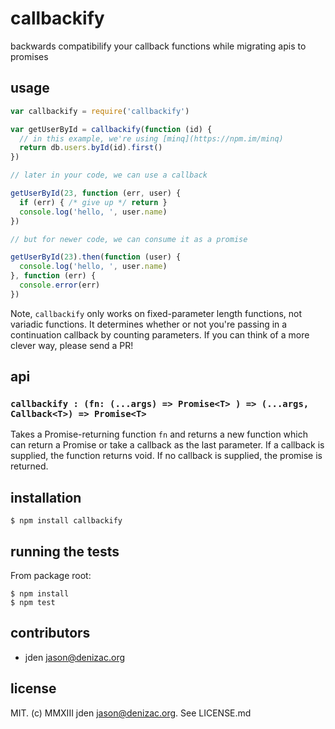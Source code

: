 # callbackify
backwards compatibilify your callback functions while migrating apis to promises

## usage
```js
var callbackify = require('callbackify')

var getUserById = callbackify(function (id) {
  // in this example, we're using [minq](https://npm.im/minq)
  return db.users.byId(id).first()
})

// later in your code, we can use a callback

getUserById(23, function (err, user) {
  if (err) { /* give up */ return }
  console.log('hello, ', user.name)
})

// but for newer code, we can consume it as a promise

getUserById(23).then(function (user) {
  console.log('hello, ', user.name)
}, function (err) {
  console.error(err)
})

```
Note, `callbackify` only works on fixed-parameter length functions, not variadic functions. It determines whether or not you're passing in a continuation callback by counting parameters. If you can think of a more clever way, please send a PR!

## api

### `callbackify : (fn: (...args) => Promise<T> ) => (...args, Callback<T>) => Promise<T>`

Takes a Promise-returning function `fn` and returns a new function which can return a Promise or take a callback as the last parameter. If a callback is supplied, the function returns void. If no callback is supplied, the promise is returned.

## installation

    $ npm install callbackify


## running the tests

From package root:

    $ npm install
    $ npm test


## contributors

- jden <jason@denizac.org>


## license

MIT. (c) MMXIII jden <jason@denizac.org>. See LICENSE.md
